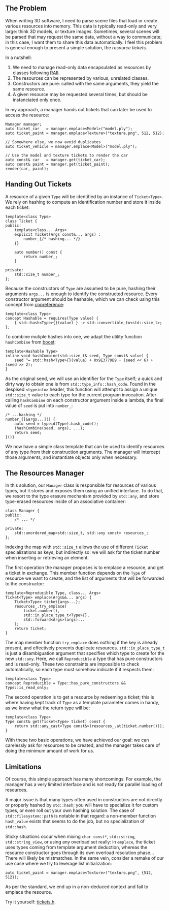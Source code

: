 ## The Problem
When writing 3D software, I need to parse scene files that load or create various resources into memory.
This data is typically read-only and very large: think 3D models, or texture images.
Sometimes, several scenes will be parsed that may request the same data, without a way to communicate; in this case, I want them to share this data automatically.
I feel this problem is general enough to present a simple solution, the *resource tickets*.

In a nutshell:
1. We need to manage read-only data encapsulated as resources by classes following [RAII](https://en.cppreference.com/w/cpp/language/raii).
2. The resources can be represented by various, unrelated classes.
3. Constructors are pure: called with the same arguments, they yield the same resource.
4. A given resource may be requested several times, but should be instanciated only once.

In my approach, a manager hands out tickets that can later be used to access the resource:
```cpp20
Manager manager;
auto ticket_car   = manager.emplace<Model>("model.ply");
auto ticket_paint = manager.emplace<Texture>("texture.png", 512, 512);

// Somewhere else, we now avoid duplicates
auto ticket_vehicle = manager.emplace<Model>("model.ply");

// Use the model and texture tickets to render the car
auto const& car   = manager.get(ticket_car);
auto const& paint = manager.get(ticket_paint);
render(car, paint);
```


## Handing Out Tickets

A resource of a given `Type` will be identified by an instance of `Ticket<Type>`.
We rely on hashing to compute an identification number and store it inside each ticket:

```cpp20
template<class Type>
class Ticket {
public:
    template<class... Args>
    explicit Ticket(Args const&... args) :
        number_{/* hashing... */}
    {}

    auto number() const {
        return number_;
    }

private:
    std::size_t number_;
};
```

Because the constructors of `Type` are assumed to be pure, hashing their arguments `args...` is enough to identify the constructed resource.
Every constructor argument should be hashable, which we can check using this concept from [cppreference](https://en.cppreference.com/w/cpp/language/constraints):

```cpp20
template<class Type>
concept Hashable = requires(Type value) {
    { std::hash<Type>{}(value) } -> std::convertible_to<std::size_t>;
};
```

To combine mutiple hashes into one, we adapt the utility function `hashCombine` from [boost](https://www.boost.org/doc/libs/1_55_0/doc/html/hash/reference.html#boost.hash_combine):

```cpp20
template<Hashable Type>
inline void hashCombine(std::size_t& seed, Type const& value) {
    seed ^= std::hash<Type>{}(value) + 0x9E3779B9 + (seed << 6) + (seed >> 2);
}
```

As the original seed, we will use an identifier for the `Type` itself; a quick and dirty way to obtain one is from `std::type_info::hash_code`.
Found in the despised `<typeinfo>` header, this function will attempt to assign a unique `std::size_t` value to each type for the current program invocation.
After calling `hashCombine` on each constructor argument inside a lambda, the final value of `seed` is put into `number_`:

```cpp20
/* ...hashing */
number_{[&args...]() {
    auto seed = typeid(Type).hash_code();
    (hashCombine(seed, args), ...);
    return seed;
}()}
```

We now have a simple class template that can be used to identify resources of any type from their construction arguments.
The manager will intercept those arguments, and instantiate objects only when necessary.


## The Resources Manager

In this solution, our `Manager` class is responsible for resources of various types, but it stores and exposes them using an unified interface.
To do that, we resort to the type erasure mechanism provided by `std::any`, and store type-erased resources inside of an associative container:

```cpp20
class Manager {
public:
    /* ... */

private:
    std::unordered_map<std::size_t, std::any const> resources_;
};
```

Indexing the map with `std::size_t` allows the use of different `Ticket` specializations as keys, but indirectly so: we will ask for the ticket number when inserting or retrieving an element.

The first operation the manager proposes is to emplace a resource, and get a ticket in exchange.
This member function depends on the `Type` of resource we want to create, and the list of arguments that will be forwarded to the constructor:

```cpp20
template<Reproducible Type, class... Args>
Ticket<Type> emplace(Args&&... args) {
    Ticket<Type> ticket{args...};
    resources_.try_emplace(
        ticket.number(),
        std::in_place_type_t<Type>{},
        std::forward<Args>(args)...
    );
    return ticket;
}
```

The map member function `try_emplace` does nothing if the key is already present, and effectively prevents duplicate resources. `std::in_place_type_t` is just a disambiguation argument that specifies which type to create for the new `std::any`.
Here, we call `Reproducible` a type that has pure constructors and is read-only.
These two constraints are impossible to check automatically, so each type must somehow indicate if it respects them:

```cpp20
template<class Type>
concept Reproducible = Type::has_pure_constructors && Type::is_read_only;
```

The second operation is to get a resource by redeeming a ticket; this is where having kept track of `Type` as a template parameter comes in handy, as we know what the return type will be:

```cpp20
template<class Type>
Type const& get(Ticket<Type> ticket) const {
    return std::any_cast<Type const&>(resources_.at(ticket.number()));
}
```

With these two basic operations, we have achieved our goal: we can carelessly ask for resources to be created, and the manager takes care of doing the minimum amount of work for us.

## Limitations

Of course, this simple approach has many shortcomings.
For example, the manager has a very limited interface and is not ready for parallel loading of resources.

A major issue is that many types often used in constructors are not directly or properly hashed by `std::hash`; you will have to specialize it for custom types, or even roll out your own hashing solution.
The case of `std::filesystem::path` is notable in that regard: a non-member function `hash_value` exists that seems to do the job, but no specialization of `std::hash`.

Sticky situations occur when mixing `char const*`, `std::string`, `std::string_view`, or using any overload set really: in `emplace`, the ticket uses types coming from template argument deduction, whereas the resource constructor goes through its own overload resolution phase...
There will likely be mistmatches.
In the same vein, consider a remake of our use case where we try to leverage list initialization:

```cpp20
auto ticket_paint = manager.emplace<Texture>("texture.png", {512, 512});
```

As per the standard, we end up in a non-deduced context and fail to emplace the resource.

Try it yourself: [tickets.h](./tickets.h).
